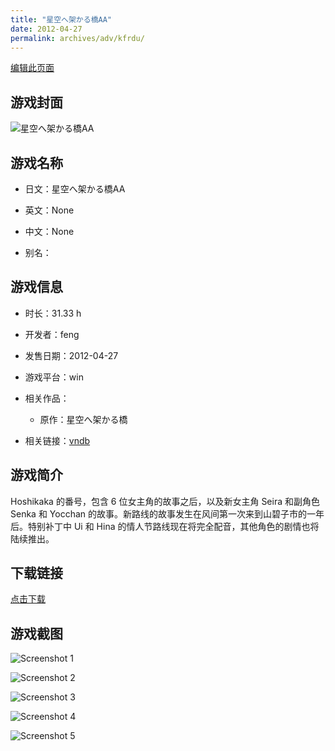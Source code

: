 ```yaml
---
title: "星空へ架かる橋AA"
date: 2012-04-27
permalink: archives/adv/kfrdu/
---
```

[编辑此页面](https://github.com/ACG-3/ADV3-source/blob/main/source/_posts/%E6%98%9F%E7%A9%BA%E3%81%B8%E6%9E%B6%E3%81%8B%E3%82%8B%E6%A9%8BAA.md)

## 游戏封面

![星空へ架かる橋AA](https://pan.timero.xyz/d/onedrive/img_lib_001/%E6%98%9F%E7%A9%BA%E3%81%B8%E6%9E%B6%E3%81%8B%E3%82%8B%E6%A9%8BAA_cover.avif)


## 游戏名称

- 日文：星空へ架かる橋AA
- 英文：None
- 中文：None

- 别名：


## 游戏信息

- 时长：31.33 h
- 开发者：feng
- 发售日期：2012-04-27
- 游戏平台：win
- 相关作品：
   - 原作：星空へ架かる橋

- 相关链接：[vndb](https://vndb.org/v8309)


## 游戏简介

Hoshikaka 的番号，包含 6 位女主角的故事之后，以及新女主角 Seira 和副角色 Senka 和 Yocchan 的故事。新路线的故事发生在风间第一次来到山碧子市的一年后。特别补丁中 Ui 和 Hina 的情人节路线现在将完全配音，其他角色的剧情也将陆续推出。




## 下载链接

[点击下载](https://pan.timero.xyz/onedrive/adv_lib_001/%E6%98%9F%E7%A9%BA%E3%81%B8%E6%9E%B6%E3%81%8B%E3%82%8B%E6%A9%8BAA)


## 游戏截图


![Screenshot 1](https://pan.timero.xyz/d/onedrive/img_lib_001/%E6%98%9F%E7%A9%BA%E3%81%B8%E6%9E%B6%E3%81%8B%E3%82%8B%E6%A9%8BAA_Screenshot_1.avif)

![Screenshot 2](https://pan.timero.xyz/d/onedrive/img_lib_001/%E6%98%9F%E7%A9%BA%E3%81%B8%E6%9E%B6%E3%81%8B%E3%82%8B%E6%A9%8BAA_Screenshot_2.avif)

![Screenshot 3](https://pan.timero.xyz/d/onedrive/img_lib_001/%E6%98%9F%E7%A9%BA%E3%81%B8%E6%9E%B6%E3%81%8B%E3%82%8B%E6%A9%8BAA_Screenshot_3.avif)

![Screenshot 4](https://pan.timero.xyz/d/onedrive/img_lib_001/%E6%98%9F%E7%A9%BA%E3%81%B8%E6%9E%B6%E3%81%8B%E3%82%8B%E6%A9%8BAA_Screenshot_4.avif)

![Screenshot 5](https://pan.timero.xyz/d/onedrive/img_lib_001/%E6%98%9F%E7%A9%BA%E3%81%B8%E6%9E%B6%E3%81%8B%E3%82%8B%E6%A9%8BAA_Screenshot_5.avif)

